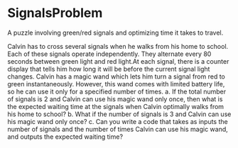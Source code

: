 # SignalsProblem
A puzzle involving green/red signals and optimizing time it takes to travel.

Calvin has to cross several signals when he walks from his home to school. Each of these signals operate independently. They alternate every 80 seconds between green light and red light.At each signal, there is a counter display that tells him how long it will be before the current signal light changes. Calvin has a magic wand which lets him turn a signal from red to green instantaneously. However, this wand comes with limited battery life, so he can use it only for a specified number of times.
a. If the total number of signals is 2 and Calvin can use his magic wand only once, then what is the expected waiting time at the signals when Calvin optimally walks from his home to school?
b. What if the number of signals is 3 and Calvin can use his magic wand only once?
c. Can you write a code that takes as inputs the number of signals and the number of times Calvin can use his magic wand, and outputs the expected waiting time?

